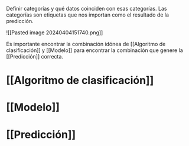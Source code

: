 Definir categorías y qué datos coinciden con esas categorías. Las categorías son etiquetas que nos importan como el resultado de la predicción.

![[Pasted image 20240404151740.png]]

Es importante encontrar la combinación idónea de [[Algoritmo de clasificación]] y [[Modelo]] para encontrar la combinación que genere la [[Predicción]] correcta.
# [[Algoritmo de clasificación]]

# [[Modelo]]

# [[Predicción]]



